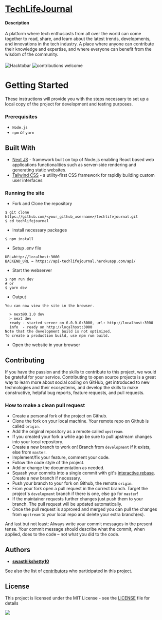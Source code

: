 
# [TechLifeJournal](https://techlifejournal.com)

#### Description
A platform where tech enthusiasts from all over the world can come together to read, share, and learn about the latest trends, developments, and innovations in the tech industry. A place where anyone can contribute their knowledge and expertise, and where everyone can benefit from the wisdom of the community.

####
<img src="https://res.cloudinary.com/practicaldev/image/fetch/s--ds97LCK---/c_imagga_scale,f_auto,fl_progressive,h_420,q_auto,w_1000/https://dev-to-uploads.s3.amazonaws.com/uploads/articles/ymlmr15l83rrjq8natft.jpg" alt="Hacktobar" />
<img src="https://camo.githubusercontent.com/f5054ffcd4245c10d3ec85ef059e07aacf787b560f83ad4aec2236364437d097/68747470733a2f2f696d672e736869656c64732e696f2f62616467652f636f6e747269627574696f6e732d77656c636f6d652d627269676874677265656e2e7376673f7374796c653d666c6174" alt="contributions welcome" data-canonical-src="https://img.shields.io/badge/contributions-welcome-brightgreen.svg?style=flat" style="max-width: 100%;">

# Getting Started
These instructions will provide you with the steps necessary to set up a local copy of the project for development and testing purposes.

### Prerequisites

* `Node.js` 
* `npm` or `yarn`

## Built With

* [Next JS](https://nextjs.org/) - framework built on top of Node.js enabling React based web applications functionalities such as server-side rendering and generating static websites.
* [Tailwind CSS](https://tailwindcss.com/) - a utility-first CSS framework for rapidly building custom user interfaces
### Running the site
* Fork and Clone the repository

```shell script
$ git clone https://github.com/<your_github_username>/techlifejournal.git
$ cd techlifejournal
```
* Install necessary packages
```shell script
$ npm install
```
* Setup .env file 
```env 
URL=http://localhost:3000
BACKEND_URL = https://api-techlifejournal.herokuapp.com/api/
```
* Start the webserver
```shell script 
$ npm run dev
# or
$ yarn dev
```

* Output
```
You can now view the site in the browser.

  > next@0.1.0 dev
  > next dev
  ready - started server on 0.0.0.0:3000, url: http://localhost:3000
  info  - ready on http://localhost:3000
Note that the development build is not optimized.
To create a production build, use npm run build.
```
* Open the website in your browser



## Contributing

If you have the passion and the skills to contribute to this project, we would be grateful for your service. Contributing to open source projects is a great way to learn more about social coding on GitHub, get introduced to new technologies and their ecosystems, and develop the skills to make constructive, helpful bug reports, feature requests, and pull requests.


### How to make a clean pull request

- Create a personal fork of the project on Github.
- Clone the fork on your local machine. Your remote repo on Github is called `origin`.
- Add the original repository as a remote called `upstream`.
- If you created your fork a while ago be sure to pull upstream changes into your local repository.
- Create a new branch to work on! Branch from `development` if it exists, else from `master`.
- Implement/fix your feature, comment your code.
- Follow the code style of the project.
- Add or change the documentation as needed.
- Squash your commits into a single commit with git's [interactive rebase](https://help.github.com/articles/interactive-rebase). Create a new branch if necessary.
- Push your branch to your fork on Github, the remote `origin`.
- From your fork open a pull request in the correct branch. Target the project's `development` branch if there is one, else go for `master`!
- If the maintainer requests further changes just push them to your branch. The pull request will be updated automatically.
- Once the pull request is approved and merged you can pull the changes from `upstream` to your local repo and delete
your extra branch(es).

And last but not least: Always write your commit messages in the present tense. Your commit message should describe what the commit, when applied, does to the code – not what you did to the code.

## Authors
* [**swasthikshetty10**](https://github.com/swasthikshetty10)

See also the list of [contributors](https://github.com/techlifejournal/techlifejournal/contributors) who participated in this project.

## License

This project is licensed under the MIT License - see the [LICENSE](./LICENSE) file for details

<img style= " " src = "https://camo.githubusercontent.com/7998890254268d8ed476c9f66d3fa59d21dd354d2090036083c82af4cda2a0eb/68747470733a2f2f666f7274686562616467652e636f6d2f696d616765732f6261646765732f6275696c742d776974682d6c6f76652e737667">




